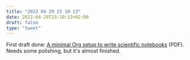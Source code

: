 ```yaml
---
title: "2022 04 29 23 10 13"
date: 2022-04-29T23:10:13+02:00
draft: false
type: "tweet"
---
```


First draft done: [A minimal Org setup to write scientific notebooks](https://aliquote.org/articles/notebooks/org-setup.pdf) (PDF). Needs some polishing, but it's almost finished.
